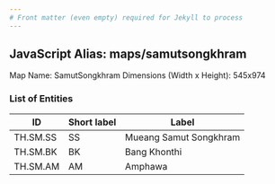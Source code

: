 ```yaml
---
# Front matter (even empty) required for Jekyll to process
---
```


## JavaScript Alias: maps/samutsongkhram

Map Name: SamutSongkhram
Dimensions (Width x Height): 545x974

### List of Entities

| ID       | Short label | Label                  |
| -------- | ----------- | ---------------------- |
| TH.SM.SS | SS          | Mueang Samut Songkhram |
| TH.SM.BK | BK          | Bang Khonthi           |
| TH.SM.AM | AM          | Amphawa                |
